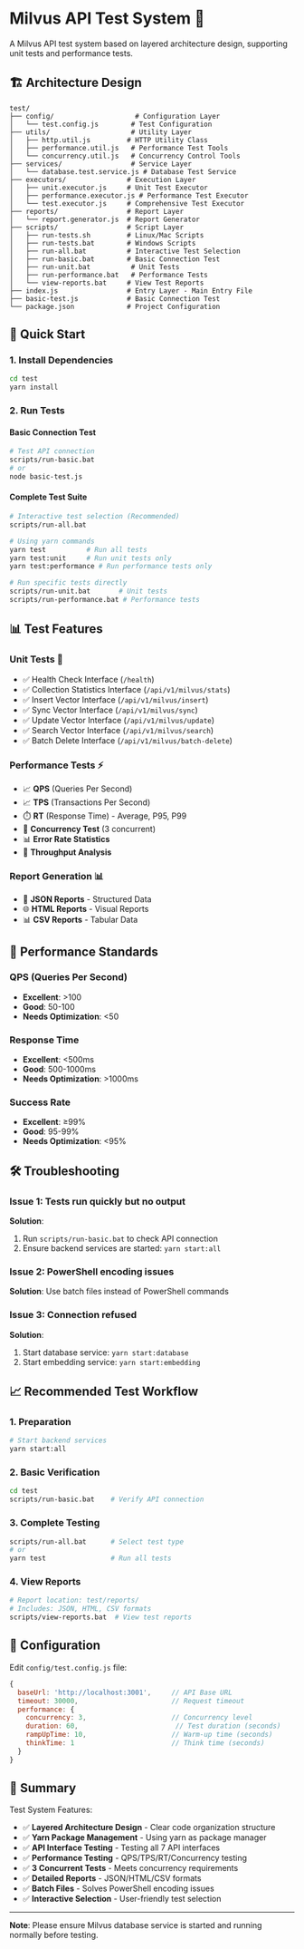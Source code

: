 # Milvus API Test System 🚀

A Milvus API test system based on layered architecture design, supporting unit tests and performance tests.

## 🏗️ Architecture Design

```
test/
├── config/                    # Configuration Layer
│   └── test.config.js        # Test Configuration
├── utils/                    # Utility Layer
│   ├── http.util.js         # HTTP Utility Class
│   ├── performance.util.js   # Performance Test Tools
│   └── concurrency.util.js   # Concurrency Control Tools
├── services/                 # Service Layer
│   └── database.test.service.js # Database Test Service
├── executors/               # Execution Layer
│   ├── unit.executor.js     # Unit Test Executor
│   ├── performance.executor.js # Performance Test Executor
│   └── test.executor.js     # Comprehensive Test Executor
├── reports/                 # Report Layer
│   └── report.generator.js  # Report Generator
├── scripts/                 # Script Layer
│   ├── run-tests.sh         # Linux/Mac Scripts
│   ├── run-tests.bat        # Windows Scripts
│   ├── run-all.bat          # Interactive Test Selection
│   ├── run-basic.bat        # Basic Connection Test
│   ├── run-unit.bat          # Unit Tests
│   ├── run-performance.bat   # Performance Tests
│   └── view-reports.bat     # View Test Reports
├── index.js                 # Entry Layer - Main Entry File
├── basic-test.js            # Basic Connection Test
└── package.json             # Project Configuration
```

## 🚀 Quick Start

### 1. Install Dependencies
```bash
cd test
yarn install
```

### 2. Run Tests

#### Basic Connection Test
```bash
# Test API connection
scripts/run-basic.bat
# or
node basic-test.js
```

#### Complete Test Suite
```bash
# Interactive test selection (Recommended)
scripts/run-all.bat

# Using yarn commands
yarn test          # Run all tests
yarn test:unit     # Run unit tests only
yarn test:performance # Run performance tests only

# Run specific tests directly
scripts/run-unit.bat       # Unit tests
scripts/run-performance.bat # Performance tests
```

## 📊 Test Features

### Unit Tests 🧪
- ✅ Health Check Interface (`/health`)
- ✅ Collection Statistics Interface (`/api/v1/milvus/stats`)
- ✅ Insert Vector Interface (`/api/v1/milvus/insert`)
- ✅ Sync Vector Interface (`/api/v1/milvus/sync`)
- ✅ Update Vector Interface (`/api/v1/milvus/update`)
- ✅ Search Vector Interface (`/api/v1/milvus/search`)
- ✅ Batch Delete Interface (`/api/v1/milvus/batch-delete`)

### Performance Tests ⚡
- 📈 **QPS** (Queries Per Second)
- 📈 **TPS** (Transactions Per Second)
- ⏱️ **RT** (Response Time) - Average, P95, P99
- 🔄 **Concurrency Test** (3 concurrent)
- 📊 **Error Rate Statistics**
- 🚀 **Throughput Analysis**

### Report Generation 📊
- 📄 **JSON Reports** - Structured Data
- 🌐 **HTML Reports** - Visual Reports
- 📊 **CSV Reports** - Tabular Data

## 🎯 Performance Standards

### QPS (Queries Per Second)
- **Excellent**: >100
- **Good**: 50-100
- **Needs Optimization**: <50

### Response Time
- **Excellent**: <500ms
- **Good**: 500-1000ms
- **Needs Optimization**: >1000ms

### Success Rate
- **Excellent**: ≥99%
- **Good**: 95-99%
- **Needs Optimization**: <95%

## 🛠️ Troubleshooting

### Issue 1: Tests run quickly but no output
**Solution**: 
1. Run `scripts/run-basic.bat` to check API connection
2. Ensure backend services are started: `yarn start:all`

### Issue 2: PowerShell encoding issues
**Solution**: Use batch files instead of PowerShell commands

### Issue 3: Connection refused
**Solution**: 
1. Start database service: `yarn start:database`
2. Start embedding service: `yarn start:embedding`

## 📈 Recommended Test Workflow

### 1. Preparation
```bash
# Start backend services
yarn start:all
```

### 2. Basic Verification
```bash
cd test
scripts/run-basic.bat    # Verify API connection
```

### 3. Complete Testing
```bash
scripts/run-all.bat      # Select test type
# or
yarn test                # Run all tests
```

### 4. View Reports
```bash
# Report location: test/reports/
# Includes: JSON, HTML, CSV formats
scripts/view-reports.bat  # View test reports
```

## 📝 Configuration

Edit `config/test.config.js` file:

```javascript
{
  baseUrl: 'http://localhost:3001',     // API Base URL
  timeout: 30000,                       // Request timeout
  performance: {
    concurrency: 3,                     // Concurrency level
    duration: 60,                        // Test duration (seconds)
    rampUpTime: 10,                     // Warm-up time (seconds)
    thinkTime: 1                        // Think time (seconds)
  }
}
```

## 🎉 Summary

Test System Features:
- ✅ **Layered Architecture Design** - Clear code organization structure
- ✅ **Yarn Package Management** - Using yarn as package manager
- ✅ **API Interface Testing** - Testing all 7 API interfaces
- ✅ **Performance Testing** - QPS/TPS/RT/Concurrency testing
- ✅ **3 Concurrent Tests** - Meets concurrency requirements
- ✅ **Detailed Reports** - JSON/HTML/CSV formats
- ✅ **Batch Files** - Solves PowerShell encoding issues
- ✅ **Interactive Selection** - User-friendly test selection

---

**Note**: Please ensure Milvus database service is started and running normally before testing.
